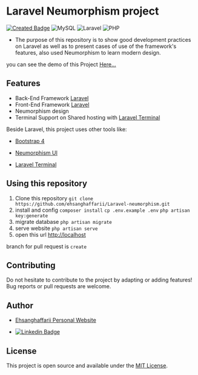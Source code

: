 # Laravel Neumorphism project 

[![Created Badge](https://badges.pufler.dev/created/ehsanghaffarii/laravel-neumorphism)](https://badges.pufler.dev) 
![MySQL](https://img.shields.io/badge/mysql-%2300f.svg?style=for-the-badge&logo=mysql&logoColor=white)
![Laravel](https://img.shields.io/badge/laravel-%23FF2D20.svg?style=for-the-badge&logo=laravel&logoColor=white)
![PHP](https://img.shields.io/badge/php-%23777BB4.svg?style=for-the-badge&logo=php&logoColor=white)



* The purpose of this repository is to show good development practices on Laravel as well as to present cases of use of the framework's features, also used Neumorphism to learn modern design.

you can see the demo of this Project [Here...](https://neo.ehsanghaffarii.ir)

## Features
* Back-End Framework [Laravel](https://laravel.com)
* Front-End Framework [Laravel](https://laravel.com)
* Neumorphism design
* Terminal Support on Shared hosting with [Laravel Terminal](https://github.com/recca0120/laravel-terminal)


Beside Laravel, this project uses other tools like:

* [Bootstrap 4](https://getbootstrap.com)

* [Neumorphism UI](https://neumorphism.io)

* [Laravel Terminal](https://github.com/recca0120/laravel-terminal)


## Using this repository

1. Clone this repository
    `git clone https://github.com/ehsanghaffarii/Laravel-neumorphism.git`
2. install and config
    `composer install`
    `cp .env.example .env`
    `php artisan key:generate`
3. migrate database
    `php artisan migrate`
4. serve website
    `php artisan serve`
5. open this url
    [http://localhost](http://localhost)

branch for pull request is `create`

## Contributing

Do not hesitate to contribute to the project by adapting or adding features! Bug reports or pull requests are welcome.

## Author

- [Ehsanghaffarii Personal Website](https://Ehsanghaffarii.ir)

- [![Linkedin Badge](https://img.shields.io/badge/-Ehsanghaffarii-blue?style=flat-square&logo=Linkedin&logoColor=white&link=https://www.linkedin.com/in/ehsanghaffarii/)](https://www.linkedin.com/in/ehsanghaffarii/)

## License

This project is open source and available under the [MIT License](http://opensource.org/licenses/MIT).

